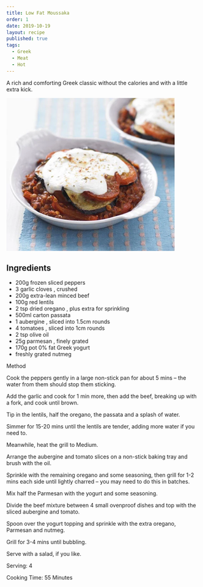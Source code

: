 ```yaml
---
title: Low Fat Moussaka
order: 1
date: 2019-10-19
layout: recipe
published: true
tags:
  - Greek
  - Meat
  - Hot
---
```

A rich and comforting Greek classic without the calories and with a little extra kick.



![Moussaka](../uploads/recipe-image-legacy-id-812455_11-bd481c3.webp)



## Ingredients

* 200g frozen sliced peppers
* 3 garlic cloves , crushed
* 200g extra-lean minced beef
* 100g red lentils
* 2 tsp dried oregano , plus extra for sprinkling
* 500ml carton passata
* 1 aubergine , sliced into 1.5cm rounds
* 4 tomatoes , sliced into 1cm rounds
* 2 tsp olive oil
* 25g parmesan , finely grated
* 170g pot 0% fat Greek yogurt
* freshly grated nutmeg



Method

Cook the peppers gently in a large non-stick pan for about 5 mins – the water from them should stop them sticking. 

Add the garlic and cook for 1 min more, then add the beef, breaking up with a fork, and cook until brown. 

Tip in the lentils, half the oregano, the passata and a splash of water. 

Simmer for 15-20 mins until the lentils are tender, adding more water if you need to.

Meanwhile, heat the grill to Medium. 

Arrange the aubergine and tomato slices on a non-stick baking tray and brush with the oil. 

Sprinkle with the remaining oregano and some seasoning, then grill for 1-2 mins each side until lightly charred – you may need to do this in batches.

Mix half the Parmesan with the yogurt and some seasoning. 

Divide the beef mixture between 4 small ovenproof dishes and top with the sliced aubergine and tomato.

 Spoon over the yogurt topping and sprinkle with the extra oregano, Parmesan and nutmeg. 

Grill for 3-4 mins until bubbling. 

Serve with a salad, if you like.



Serving: 4

Cooking Time: 55 Minutes